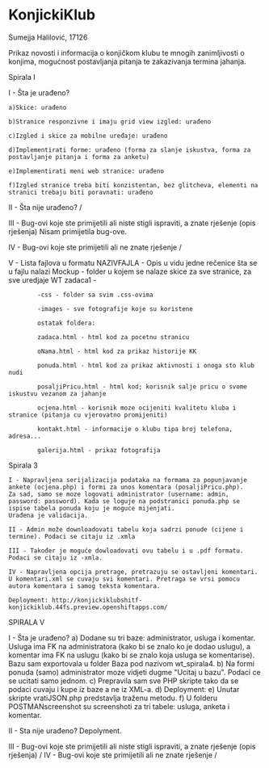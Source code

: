 # KonjickiKlub

Sumejja Halilović, 17126

Prikaz novosti i informacija o konjičkom klubu te mnogih zanimljivosti o konjima, mogućnost postavljanja pitanja te zakazivanja termina jahanja. 

Spirala I


I - Šta je urađeno?

	a)Skice: urađeno

	b)Stranice responzivne i imaju grid view izgled: urađeno

	c)Izgled i skice za mobilne uređaje: urađeno

	d)Implementirati forme: urađeno (forma za slanje iskustva, forma za postavljanje pitanja i forma za anketu)

	e)Implementirati meni web stranice: urađeno

	f)Izgled stranice treba biti konzistentan, bez glitcheva, elementi na stranici trebaju biti poravnati: urađeno

II - Šta nije urađeno?
/

III - Bug-ovi koje ste primijetili ali niste stigli ispraviti, a znate rješenje (opis rješenja)
Nisam primijetila bug-ove.

IV  - Bug-ovi koje ste primijetili ali ne znate rješenje
/

V  - Lista fajlova u formatu NAZIVFAJLA - Opis u vidu jedne rečenice šta se u fajlu nalazi
Mockup - folder u kojem se nalaze skice za sve stranice, za sve uredjaje
WT zadaca1 - 
			
			-css - folder sa svim .css-ovima
			
			-images - sve fotografije koje su koristene
			
			ostatak foldera:
			
			zadaca.html - html kod za pocetnu stranicu
			
			oNama.html - html kod za prikaz historije KK
			
			ponuda.html - html kod za prikaz aktivnosti i onoga sto klub nudi
			
			posaljiPricu.html - html kod; korisnik salje pricu o svome iskustvu vezanom za jahanje
			
			ocjena.html - korisnik moze ocijeniti kvalitetu kluba i stranice (pitanja cu vjerovatno promijeniti)
			
			kontakt.html - informacije o klubu tipa broj telefona, adresa...
			
			galerija.html - prikaz fotografija 
			

Spirala 3


	I - Napravljena serijalizacija podataka na formama za popunjavanje ankete (ocjena.php) i formi za unos komentara (posaljiPricu.php).
	Za sad, samo se moze logovati administrator (username: admin, password: password). Kada se loguje na podstranici ponuda.php se ispise tabela ponuda koju je moguce mijenjati.
	Urađena je validacija.
	
	II - Admin može downloadovati tabelu koja sadrzi ponude (cijene i termine). Podaci se citaju iz .xmla
	
	III - Također je moguće dowloadovati ovu tabelu i u .pdf formatu. Podaci se citaju iz -xmla.
	
	IV - Napravljena opcija pretrage, pretrazuju se ostavljeni komentari. U komentari.xml se cuvaju svi komentari. Pretraga se vrsi pomocu autora komentara i samog teksta komentara.
	
	Deployment: http://konjickiklubshitf-konjickiklub.44fs.preview.openshiftapps.com/
	
	
	
SPIRALA V

I - Šta je urađeno?
a) Dodane su tri baze: administrator, usluga i komentar. Usluga ima FK na administratora (kako bi se znalo ko je dodao uslugu), a komentar ima FK na uslugu (kako bi se znalo koja usluga se komentarise).
	Bazu sam exportovala u folder Baza pod nazivom wt_spirala4.
b) Na formi ponuda (samo) administrator moze vidjeti dugme "Ucitaj u bazu". Podaci ce se ucitati samo jednom.
c) Prepravila sam sve PHP skripte tako da se podaci cuvaju i kupe iz baze a ne iz XML-a.
d) Deployment:
e) Unutar skripte vratiJSON.php predstavlja traženu metodu. 
f) U folderu POSTMANscreenshot su screenshoti za tri tabele: usluga, anketa i komentar.

II - Sta nije urađeno?
Depolyment.

III - Bug-ovi koje ste primijetili ali niste stigli ispraviti, a znate rješenje (opis rješenja)
/
IV  - Bug-ovi koje ste primijetili ali ne znate rješenje
/